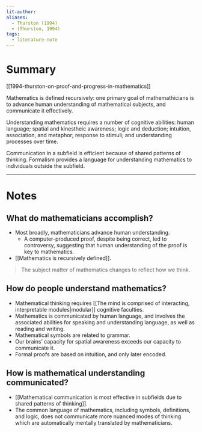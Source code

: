 ```yaml
---
lit-author: 
aliases:
  - Thurston (1994)
  - (Thurston, 1994)
tags:
  - literature-note
---
```

# Summary

[[1994-thurston-on-proof-and-progress-in-mathematics]]

Mathematics is defined recursively: one primary goal of mathemathicians is to advance human understanding of mathematical subjects, and communicate it effectively.

Understanding mathematics requires a number of cognitive abilities: human language; spatial and kinestheic awareness; logic and deduction; intuition, association, and metaphor; response to stimuli; and understanding processes over time.

Communication in a subfield is efficient because of shared patterns of thinking. Formalism provides a language for understanding mathematics to individuals outside the subfield.


---
# Notes

## What do mathematicians accomplish?

- Most broadly, mathematicians advance human understanding.
	- A computer-produced proof, despite being correct, led to controversy, suggesting that human understanding of the proof is key to mathematics.
- [[Mathematics is recursively defined]].

> The subject matter of mathematics changes to reflect how we think.

## How do people understand mathematics?

- Mathematical thinking requires [[The mind is comprised of interacting, interpretable modules|modular]] cognitive faculties.
- Mathematics is communicated by human language, and involves the associated abilities for speaking and understanding language, as well as reading and writing.
- Mathematical symbols are related to grammar.
- Our brains’ capacity for spatial awareness exceeds our capacity to communicate it.
- Formal proofs are based on intuition, and only later encoded.

## How is mathematical understanding communicated?

- [[Mathematical communication is most effective in subfields due to shared patterns of thinking]].
- The common language of mathematics, including symbols, definitions, and logic, does not communicate more nuanced modes of thinking which are automatically mentally translated by mathematicians.